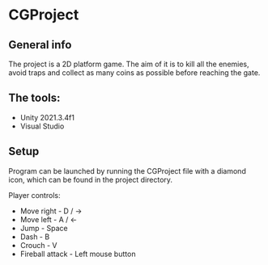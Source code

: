 # CGProject

## General info
The project is a 2D platform game. The aim of it is to kill all the enemies, avoid traps and collect as many coins as possible before reaching the gate.

## The tools:
- Unity 2021.3.4f1
- Visual Studio

## Setup
Program can be launched by running the CGProject file with a diamond icon, which can be found in the project directory. 

Player controls:
- Move right - D / →
- Move left - A / ←
- Jump - Space 
- Dash - B
- Crouch - V
- Fireball attack - Left mouse button
